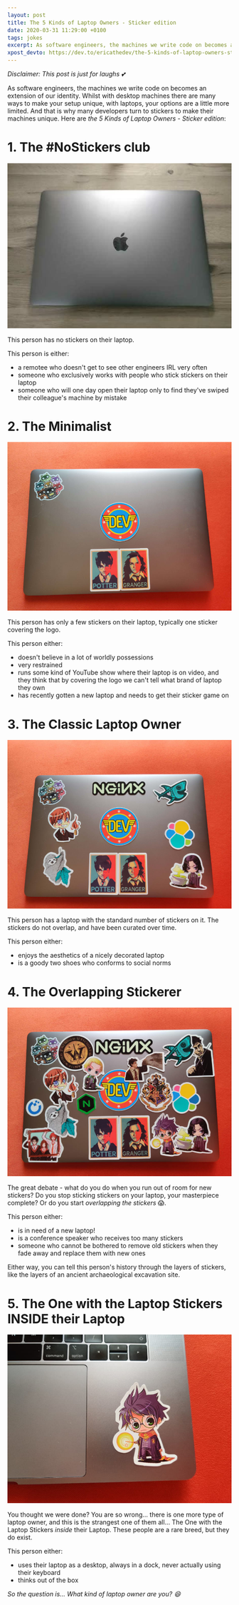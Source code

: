 ```yaml
---
layout: post
title: The 5 Kinds of Laptop Owners - Sticker edition
date: 2020-03-31 11:29:00 +0100
tags: jokes
excerpt: As software engineers, the machines we write code on becomes an extension of our identity. Whilst with desktop machines there are many ways to make your setup unique, with laptops, your options are a little more limited. And that is why many developers turn to stickers to make their machines unique.
xpost_devto: https://dev.to/ericathedev/the-5-kinds-of-laptop-owners-sticker-edition-bmd
---
```

_Disclaimer: This post is just for laughs 💕_

As software engineers, the machines we write code on becomes an extension of our identity. Whilst with desktop machines there are many ways to make your setup unique, with laptops, your options are a little more limited. And that is why many developers turn to stickers to make their machines unique. Here are _the 5 Kinds of Laptop Owners - Sticker edition_:

# 1. The #NoStickers club

![Laptop without stickers](/assets/2020-03-31-laptop-stickers/ek1mzzf9c8nzmlrs7vmh.jpg)

This person has no stickers on their laptop. 

This person is either:
- a remotee who doesn't get to see other engineers IRL very often
- someone who exclusively works with people who stick stickers on their laptop
- someone who will one day open their laptop only to find they've swiped their colleague's machine by mistake

# 2. The Minimalist

![Laptop with only a few stickers, one covering the logo](/assets/2020-03-31-laptop-stickers/36n8mx5ryqrenjk9g6h8.jpg)

This person has only a few stickers on their laptop, typically one sticker covering the logo.

This person either:
- doesn't believe in a lot of worldly possessions
- very restrained
- runs some kind of YouTube show where their laptop is on video, and they think that by covering the logo we can't tell what brand of laptop they own
- has recently gotten a new laptop and needs to get their sticker game on

# 3. The Classic Laptop Owner

![Laptop with stickers evenly spaced and not overlapping](/assets/2020-03-31-laptop-stickers/c4002872kisfrblc5d3g.jpg)

This person has a laptop with the standard number of stickers on it. The stickers do not overlap, and have been curated over time. 

This person either:
- enjoys the aesthetics of a nicely decorated laptop
- is a goody two shoes who conforms to social norms

# 4. The Overlapping Stickerer

![Laptop with overlapping stickers](/assets/2020-03-31-laptop-stickers/43qgia8giiqgo6nm1jug.jpg)

The great debate - what do you do when you run out of room for new stickers? Do you stop sticking stickers on your laptop, your masterpiece complete? Or do you start _overlapping the stickers_ 😱.

This person either:
- is in need of a new laptop!
- is a conference speaker who receives too many stickers
- someone who cannot be bothered to remove old stickers when they fade away and replace them with new ones

Either way, you can tell this person's history through the layers of stickers, like the layers of an ancient archaeological excavation site. 

# 5. The One with the Laptop Stickers INSIDE their Laptop

![Harry Potter sticker next to touchpad](/assets/2020-03-31-laptop-stickers/bravqf1ej171oe79ltjj.jpg)

You thought we were done? You are so wrong... there is one more type of laptop owner, and this is the strangest one of them all... The One with the Laptop Stickers _inside_ their Laptop. These people are a rare breed, but they do exist.

This person either:
- uses their laptop as a desktop, always in a dock, never actually using their keyboard
- thinks out of the box

_So the question is... What kind of laptop owner are you? 😄_